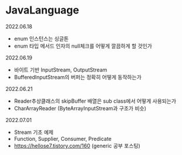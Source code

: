 # JavaLanguage

2022.06.18
- enum 인스턴스는 싱글톤
- enum 타입 메서드 인자의 null체크를 어떻게 깔끔하게 할 것인가

2022.06.19
- 바이트 기반 InputStream, OutputStream 
- BufferedInputStream의 버퍼는 정확히 어떻게 동작하는가

2022.06.21
- Reader추상클래스의 skipBuffer 배열은 sub class에서 어떻게 사용되는가
- CharArrayReader (ByteArrayInputStream과 구조가 비슷)

2022.07.01
- Stream 기초 예제
- Function, Supplier, Consumer, Predicate
- https://hellose7.tistory.com/160 (generic 공부 포스팅)
